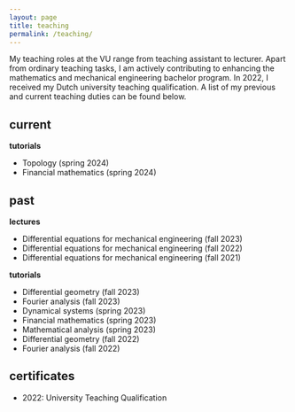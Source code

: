 ```yaml
---
layout: page
title: teaching
permalink: /teaching/
---
```


My teaching roles at the VU range from teaching assistant to lecturer.
Apart from ordinary teaching tasks, I am actively contributing to enhancing the mathematics and mechanical engineering bachelor program.
In 2022, I received my Dutch university teaching qualification.
A list of my previous and current teaching duties can be found below.

current
-------

**tutorials**

* Topology (spring 2024)
* Financial mathematics (spring 2024)

past
----

**lectures**

* Differential equations for mechanical engineering (fall 2023)
* Differential equations for mechanical engineering (fall 2022)
* Differential equations for mechanical engineering (fall 2021)

**tutorials**

* Differential geometry (fall 2023)
* Fourier analysis (fall 2023)
* Dynamical systems (spring 2023)
* Financial mathematics (spring 2023)
* Mathematical analysis (spring 2023)
* Differential geometry (fall 2022)
* Fourier analysis (fall 2022)

certificates
------------

* 2022: University Teaching Qualification